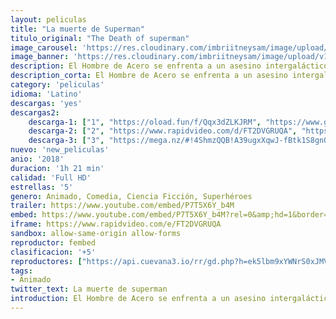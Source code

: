 ```yaml
---
layout: peliculas
title: "La muerte de Superman"
titulo_original: "The Death of superman"
image_carousel: 'https://res.cloudinary.com/imbriitneysam/image/upload/v1542777867/super-poster-min.jpg'
image_banner: 'https://res.cloudinary.com/imbriitneysam/image/upload/v1542777867/super-banner-min.jpg'
description: El Hombre de Acero se enfrenta a un asesino intergaláctico, que fue accidentalmente desenterrado por una corporación.
description_corta: El Hombre de Acero se enfrenta a un asesino intergaláctico, que fue accidentalmente desenterrado por una corporación.
category: 'peliculas'
idioma: 'Latino'
descargas: 'yes'
descargas2:
    descarga-1: ["1", "https://oload.fun/f/Qqx3dZLKJRM", "https://www.google.com/s2/favicons?domain=openload.co","OpenLoad","https://res.cloudinary.com/imbriitneysam/image/upload/v1541473684/mexico.png", "Latino", "Full HD"]
    descarga-2: ["2", "https://www.rapidvideo.com/d/FT2DVGRUQA", "https://www.google.com/s2/favicons?domain=www.rapidvideo.com","RapidVideo","https://res.cloudinary.com/imbriitneysam/image/upload/v1541473684/mexico.png", "Latino", "Full HD"]
    descarga-3: ["3", "https://mega.nz/#!4ShmzQQB!A39ugxXqwJ-fBtk1S8gnQIXZ7uCUT_weM-nvvgXcSGU", "https://www.google.com/s2/favicons?domain=mega.nz","Mega","https://res.cloudinary.com/imbriitneysam/image/upload/v1541473684/mexico.png", "Latino", "Full HD"]
nuevo: 'new_peliculas'
anio: '2018'
duracion: '1h 21 min'
calidad: 'Full HD'
estrellas: '5'
genero: Animado, Comedia, Ciencia Ficción, Superhéroes
trailer: https://www.youtube.com/embed/P7T5X6Y_b4M
embed: https://www.youtube.com/embed/P7T5X6Y_b4M?rel=0&amp;hd=1&border=0&wmode=opaque&enablejsapi=1&modestbranding=1&controls=1&showinfo=1
iframe: https://www.rapidvideo.com/e/FT2DVGRUQA
sandbox: allow-same-origin allow-forms
reproductor: fembed
clasificacion: '+5'
reproductores: ["https://api.cuevana3.io/rr/gd.php?h=ek5lbm9xYWNrS0xJMVp5b21KREk0dFBLbjVkaHhkRGdrOG1jbnBpUnhhS1Z2YXQ1WmRpV3FxcW9mSDJYd2JlK3ZaZG1xWnV2ckw3Y3puU2pkNlhNdGNhU3FadVkyUT09"]
tags:
- Animado
twitter_text: La muerte de superman
introduction: El Hombre de Acero se enfrenta a un asesino intergaláctico, que fue accidentalmente desenterrado por una corporación.
---
```












